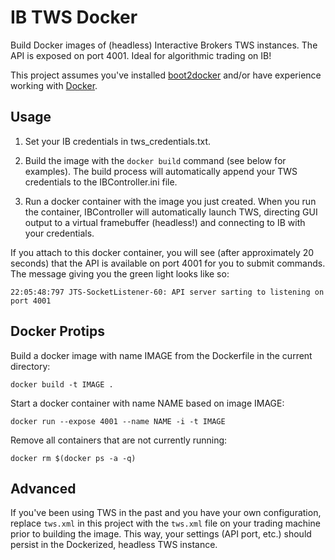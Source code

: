 # IB TWS Docker
Build Docker images of (headless) Interactive Brokers TWS instances.
The API is exposed on port 4001. Ideal for algorithmic trading on IB!

This project assumes you've installed [boot2docker](http://boot2docker.io/)
and/or have experience working with [Docker](http://docker.io).

## Usage
1. Set your IB credentials in tws_credentials.txt.

2. Build the image with the `docker build` command (see below for examples).
The build process will automatically append your TWS credentials to the
IBController.ini file.

3. Run a docker container with the image you just created. When you run
the container, IBController will automatically launch TWS, directing GUI output
to a virtual framebuffer (headless!) and connecting to IB with your credentials.

If you attach to this docker container, you will see (after approximately 20
seconds) that the API is available on port 4001 for you to submit commands.
The message giving you the green light looks like so:

```
22:05:48:797 JTS-SocketListener-60: API server sarting to listening on port 4001
```

## Docker Protips
Build a docker image with name IMAGE from the Dockerfile in the current directory:
```
docker build -t IMAGE .
```

Start a docker container with name NAME based on image IMAGE:
```
docker run --expose 4001 --name NAME -i -t IMAGE
```

Remove all containers that are not currently running:
```
docker rm $(docker ps -a -q)
```

## Advanced
If you've been using TWS in the past and you have your own configuration,
replace `tws.xml` in this project with the `tws.xml` file on your trading
machine prior to building the image. This way, your settings (API port, etc.)
should persist in the Dockerized, headless TWS instance.
